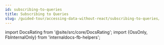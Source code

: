 ```yaml
---
id: subscribing-to-queries
title: Subscribing to Queries
slug: /guided-tour/accessing-data-without-react/subscribing-to-queries/
---
```


import DocsRating from '@site/src/core/DocsRating';
import {OssOnly, FbInternalOnly} from 'internaldocs-fb-helpers';



<DocsRating />
